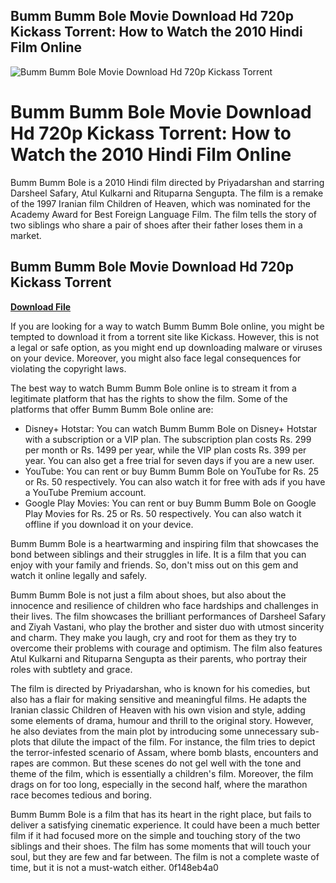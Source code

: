 ## Bumm Bumm Bole Movie Download Hd 720p Kickass Torrent: How to Watch the 2010 Hindi Film Online

 
![Bumm Bumm Bole Movie Download Hd 720p Kickass Torrent](https://encrypted-tbn3.gstatic.com/images?q=tbn:ANd9GcQNkdXWJoGqH7a9awHtGoJmqaVsnFkHFuTiOT1tIiM4vhYlNR_YSs2ESyk)

 
# Bumm Bumm Bole Movie Download Hd 720p Kickass Torrent: How to Watch the 2010 Hindi Film Online
 
Bumm Bumm Bole is a 2010 Hindi film directed by Priyadarshan and starring Darsheel Safary, Atul Kulkarni and Rituparna Sengupta. The film is a remake of the 1997 Iranian film Children of Heaven, which was nominated for the Academy Award for Best Foreign Language Film. The film tells the story of two siblings who share a pair of shoes after their father loses them in a market.
 
## Bumm Bumm Bole Movie Download Hd 720p Kickass Torrent


[**Download File**](https://www.google.com/url?q=https%3A%2F%2Furloso.com%2F2tLBjq&sa=D&sntz=1&usg=AOvVaw1ehpOBPPQnzEa4IqqdTFOW)

 
If you are looking for a way to watch Bumm Bumm Bole online, you might be tempted to download it from a torrent site like Kickass. However, this is not a legal or safe option, as you might end up downloading malware or viruses on your device. Moreover, you might also face legal consequences for violating the copyright laws.
 
The best way to watch Bumm Bumm Bole online is to stream it from a legitimate platform that has the rights to show the film. Some of the platforms that offer Bumm Bumm Bole online are:
 
- Disney+ Hotstar: You can watch Bumm Bumm Bole on Disney+ Hotstar with a subscription or a VIP plan. The subscription plan costs Rs. 299 per month or Rs. 1499 per year, while the VIP plan costs Rs. 399 per year. You can also get a free trial for seven days if you are a new user.
- YouTube: You can rent or buy Bumm Bumm Bole on YouTube for Rs. 25 or Rs. 50 respectively. You can also watch it for free with ads if you have a YouTube Premium account.
- Google Play Movies: You can rent or buy Bumm Bumm Bole on Google Play Movies for Rs. 25 or Rs. 50 respectively. You can also watch it offline if you download it on your device.

Bumm Bumm Bole is a heartwarming and inspiring film that showcases the bond between siblings and their struggles in life. It is a film that you can enjoy with your family and friends. So, don't miss out on this gem and watch it online legally and safely.
  
Bumm Bumm Bole is not just a film about shoes, but also about the innocence and resilience of children who face hardships and challenges in their lives. The film showcases the brilliant performances of Darsheel Safary and Ziyah Vastani, who play the brother and sister duo with utmost sincerity and charm. They make you laugh, cry and root for them as they try to overcome their problems with courage and optimism. The film also features Atul Kulkarni and Rituparna Sengupta as their parents, who portray their roles with subtlety and grace.
 
The film is directed by Priyadarshan, who is known for his comedies, but also has a flair for making sensitive and meaningful films. He adapts the Iranian classic Children of Heaven with his own vision and style, adding some elements of drama, humour and thrill to the original story. However, he also deviates from the main plot by introducing some unnecessary sub-plots that dilute the impact of the film. For instance, the film tries to depict the terror-infested scenario of Assam, where bomb blasts, encounters and rapes are common. But these scenes do not gel well with the tone and theme of the film, which is essentially a children's film. Moreover, the film drags on for too long, especially in the second half, where the marathon race becomes tedious and boring.
 
Bumm Bumm Bole is a film that has its heart in the right place, but fails to deliver a satisfying cinematic experience. It could have been a much better film if it had focused more on the simple and touching story of the two siblings and their shoes. The film has some moments that will touch your soul, but they are few and far between. The film is not a complete waste of time, but it is not a must-watch either.
 0f148eb4a0
